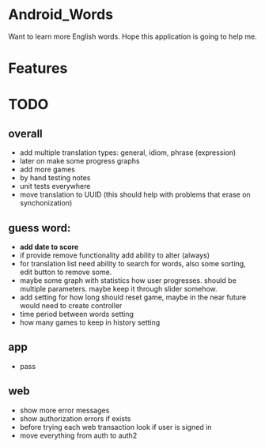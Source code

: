 # Android_Words
Want to learn more English words. Hope this application is going to help me.

# Features



# TODO

## overall
* add multiple translation types: general, idiom, phrase (expression)
* later on make some progress graphs
* add more games
* by hand testing notes
* unit tests everywhere
* move translation to UUID (this should help with problems that erase on synchonization)

## guess word:
* **add date to score**
* if provide remove functionality add ability to alter (always)
* for translation list need ability to search for words, also some sorting, edit button to remove some.
* maybe some graph with statistics how user progresses. should be multiple parameters. maybe keep it through slider somehow.
* add setting for how long should reset game, maybe in the near future would need to create controller
* time period between words setting
* how many games to keep in history setting

## app
* pass

## web
* show more error messages
* show authorization errors if exists
* before trying each web transaction look if user is signed in
* move everything from auth to auth2




